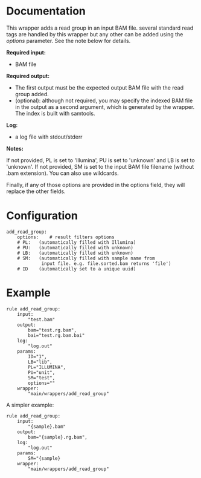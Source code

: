 # Documentation

This wrapper adds a read group in an input BAM file. 
several standard read tags are handled by this wrapper but any other can be added using
the *options* parameter. See the note below for details.


**Required input:**

- BAM file

**Required output:**

- The first output must be the expected output BAM file with the 
  read group added.
- (optional): although not required, you may specify the 
  indexed BAM file in the output as a second argument, 
  which is generated by the wrapper. The index is built with samtools.

**Log:**

- a log file with stdout/stderr

**Notes:**

If not provided, PL is set to 'Illumina', PU is set to 'unknown' and
LB is set to 'unknown'. If not provided, SM is set to the input BAM file
filename (without .bam extension). You can also use wildcards.

Finally, if any of those options are provided in the options field, they will
replace the other fields.

# Configuration

    add_read_group:
        options:    # result filters options
        # PL:   (automatically filled with Illumina)
        # PU:   (automatically filled with unknown)
        # LB:   (automatically filled with unknown)
        # SM:   (automatically filled with sample name from 
                 input file. e.g. file.sorted.bam returns 'file')
        # ID    (automatically set to a unique uuid)


# Example


    rule add_read_group:
        input:
            "test.bam"
        output:
            bam="test.rg.bam",
            bai="test.rg.bam.bai"
        log:
            "log.out"
        params:
            ID="1",
            LB="lib",
            PL="ILLUMINA",
            PU="unit",
            SM="test",
            options=""
        wrapper:
            "main/wrappers/add_read_group"

A simpler example:

    rule add_read_group:
        input:
            "{sample}.bam"
        output:
            bam="{sample}.rg.bam",
        log:
            "log.out"
        params:
            SM="{sample}
        wrapper:
            "main/wrappers/add_read_group"






